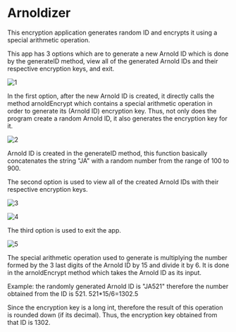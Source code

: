 # Arnoldizer

This encryption application generates random ID and encrypts it using a special arithmetic operation.

This app has 3 options which are to generate a new Arnold ID which is done by the generateID method, view all of the generated Arnold IDs 
and their respective encryption keys, and exit.

![1](https://user-images.githubusercontent.com/89509753/224959154-29c34068-d98c-4e6a-a027-d238b9915034.png)

In the first option, after the new Arnold ID is created, it directly calls the method arnoldEncrypt which contains a special arithmetic operation in order to
generate its (Arnold ID) encryption key. Thus, not only does the program create a random Arnold ID, it also generates the encryption key for it.

![2](https://user-images.githubusercontent.com/89509753/224959198-b1b02fb4-9a9b-403c-9af5-639332f4c417.png)

Arnold ID is created in the generateID method, this function basically concatenates the string "JA" with a random number from the range of 100 to 900.

The second option is used to view all of the created Arnold IDs with their respective encryption keys.

![3](https://user-images.githubusercontent.com/89509753/224959432-ab4824f7-5ba6-422c-81c8-0e8233cb40e6.png)

![4](https://user-images.githubusercontent.com/89509753/224959477-68b4876f-a5d4-4f74-b79e-a76e074b8653.png)

The third option is used to exit the app.

![5](https://user-images.githubusercontent.com/89509753/224959588-495b7c15-1140-4b6b-936c-3644ca574441.png)

The special arithmetic operation used to generate is multiplying the number formed by the 3 last digits of the Arnold ID by 15 and divide it by 6. 
It is done in the arnoldEncrypt method which takes the Arnold ID as its input.  

Example: the randomly generated Arnold ID is "JA521"
therefore the number obtained from the ID is 521.
521*15/6=1302.5

Since the encryption key is a long int, therefore the result of this operation is rounded down (if its decimal). Thus, the encryption key obtained from that ID is 1302.
